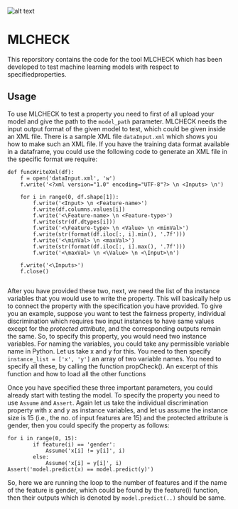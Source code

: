 ![alt text](https://github.com/arnabsharma91/MLCHECKV2/blob/main/MLCHECK-logo.JPG)

# MLCHECK

This reporsitory contains the code for the tool MLCHECK which has been developed to test machine learning models with respect to specifiedproperties. 

## Usage
To use MLCHECK to test a property you need to first of all upload your model and give the path to the ```model_path``` parameter. MLCHECK needs the input output format of the given model to test, which could be given inside an XML file. There is a sample XML file ```dataInput.xml``` which shows you how to make such an XML file. If you have the training data format available in a dataframe, you could use the following code to generate an XML file in the specific format we require:

```
def funcWriteXml(df):
    f = open('dataInput.xml', 'w')
    f.write('<?xml version="1.0" encoding="UTF-8"?> \n <Inputs> \n')

    for i in range(0, df.shape[1]):
        f.write('<Input> \n <Feature-name>')
        f.write(df.columns.values[i])
        f.write('<\Feature-name> \n <Feature-type>')
        f.write(str(df.dtypes[i]))
        f.write('<\Feature-type> \n <Value> \n <minVal>')
        f.write(str(format(df.iloc[:, i].min(), '.7f')))
        f.write('<\minVal> \n <maxVal>')
        f.write(str(format(df.iloc[:, i].max(), '.7f')))
        f.write('<\maxVal> \n <\Value> \n <\Input>\n')

    f.write('<\Inputs>')
    f.close()
    
```

After you have provided these two, next, we need the list of tha instance variables that you would use to write the property. This will basically help us to connect the property with the specification you have provided. To give you an example, suppose you want to test the fairness property, individual discrimination which requires two input instances to have same values except for the *protected attribute*, and the corresponding outputs remain the same. So, to specify this property, you would need two instance variables. For naming the variables, you could take any permissible variable name in Python. Let us take x and y for this. You need to then specify ```instance_list = ['x', 'y']``` an array of two variable names. You need to specify all these, by calling the function propCheck(). An excerpt of this function and how to load all the other functions

Once you have specified these three important parameters, you could already start with testing the model. To specify the property you need to use ```Assume``` and ```Assert```. Again let us take the individual discrimination property with x and y as instance variables, and let us assume the instance size is 15 (i.e., the no. of input features are 15) and the protected attribute is gender, then you could specify the property as follows:

```
for i in range(0, 15):
        if feature(i) == 'gender':
            Assume('x[i] != y[i]', i)
        else:
            Assume('x[i] = y[i]', i)
Assert('model.predict(x) == model.predict(y)')
```
So, here we are running the loop to the number of features and if the name of the feature is gender, which could be found by the feature(i) function, then their outputs which is denoted by ```model.predict(..)``` should be same.    

